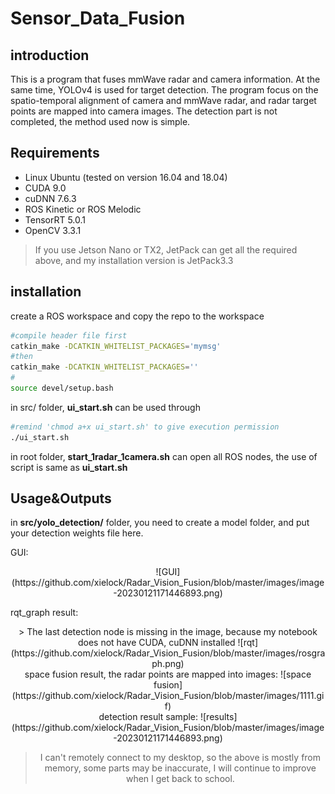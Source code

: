 # Sensor_Data_Fusion
## introduction

This is a program that fuses mmWave radar and camera  information. At the same time, YOLOv4 is used for target detection.  The program focus on the spatio-temporal alignment of camera and mmWave radar, and radar target points are mapped into camera images. The detection part is not  completed, the method used now is simple. 
## Requirements

- Linux Ubuntu (tested on version 16.04 and 18.04)
- CUDA 9.0
- cuDNN 7.6.3
- ROS Kinetic or ROS  Melodic
- TensorRT 5.0.1
- OpenCV 3.3.1

>  If you use Jetson Nano or TX2, JetPack can get all the required above, and my installation version is JetPack3.3

## installation

create a ROS workspace and copy the repo to the workspace

``` bash
#compile header file first
catkin_make -DCATKIN_WHITELIST_PACKAGES='mymsg'
#then
catkin_make -DCATKIN_WHITELIST_PACKAGES=''
#
source devel/setup.bash
```

in src/ folder, **ui_start.sh** can be used through

```bash
#remind 'chmod a+x ui_start.sh' to give execution permission
./ui_start.sh 
```

in root folder, **start_1radar_1camera.sh** can open all ROS nodes, the use of script is same as **ui_start.sh**

## Usage&Outputs

in **src/yolo_detection/** folder, you need to create a model folder, and put your detection weights file here.       

GUI:
<div align=center>
![GUI](https://github.com/xielock/Radar_Vision_Fusion/blob/master/images/image-20230121171446893.png)
</div>

 rqt_graph result:
 <div align=center>
> The last detection node is missing in the image, because my notebook does not have CUDA, cuDNN installed
![rqt](https://github.com/xielock/Radar_Vision_Fusion/blob/master/images/rosgraph.png)
 </div>

 <div align=center>
space fusion result, the radar points are mapped into images:
![space fusion](https://github.com/xielock/Radar_Vision_Fusion/blob/master/images/1111.gif)
</div>

 <div align=center>
detection result sample:
![results](https://github.com/xielock/Radar_Vision_Fusion/blob/master/images/image-20230121171446893.png)
 <div align=center>
 
> I can't remotely connect to my desktop, so the above is mostly from memory, some parts may be inaccurate, I will continue to improve when I get back to school.
